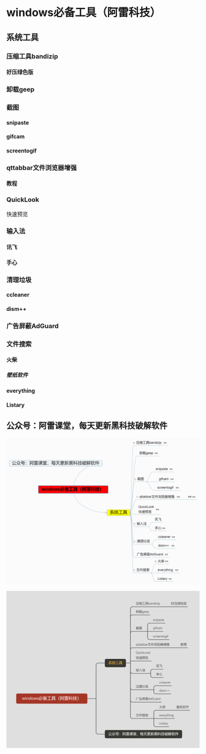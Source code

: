 # windows必备工具（阿雷科技）

## 系统工具

### 压缩工具bandizip

#### 好压绿色版

### 卸载geep

### 截图

#### snipaste

#### gifcam

#### screentogif

### qttabbar文件浏览器增强

#### 教程

### QuickLook
快速预览

### 输入法

#### 讯飞

#### 手心

### 清理垃圾

#### ccleaner

#### dism++

### 广告屏蔽AdGuard

### 文件搜索

#### 火柴

##### 壁纸软件

#### everything

#### Listary

## 公众号：阿雷课堂，每天更新黑科技破解软件

![image-20210722143351419](windows%E5%BF%85%E5%A4%87%E5%B7%A5%E5%85%B7%EF%BC%88%E9%98%BF%E9%9B%B7%E7%A7%91%E6%8A%80%EF%BC%89.km.assets/image-20210722143351419-1626935633375.png)

![windows必备工具（阿雷科技）](windows%E5%BF%85%E5%A4%87%E5%B7%A5%E5%85%B7%EF%BC%88%E9%98%BF%E9%9B%B7%E7%A7%91%E6%8A%80%EF%BC%89.km.assets/windows%E5%BF%85%E5%A4%87%E5%B7%A5%E5%85%B7%EF%BC%88%E9%98%BF%E9%9B%B7%E7%A7%91%E6%8A%80%EF%BC%89-1626935762183.png)

